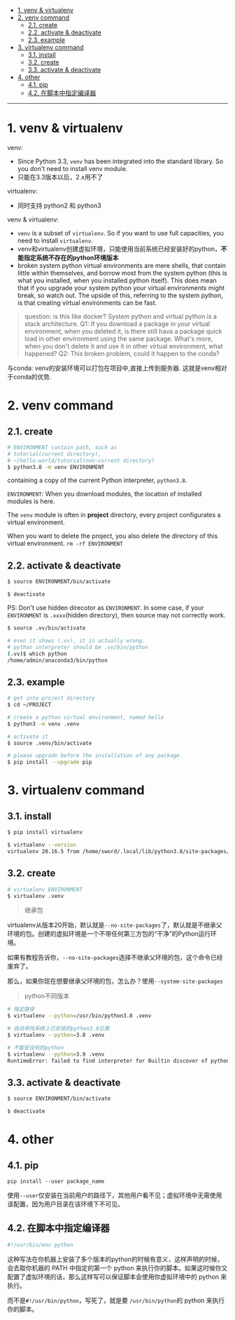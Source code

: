 - [1. venv & virtualenv](#1-venv--virtualenv)
- [2. venv command](#2-venv-command)
  - [2.1. create](#21-create)
  - [2.2. activate & deactivate](#22-activate--deactivate)
  - [2.3. example](#23-example)
- [3. virtualenv command](#3-virtualenv-command)
  - [3.1. install](#31-install)
  - [3.2. create](#32-create)
  - [3.3. activate & deactivate](#33-activate--deactivate)
- [4. other](#4-other)
  - [4.1. pip](#41-pip)
  - [4.2. 在脚本中指定编译器](#42-在脚本中指定编译器)

---
# 1. venv & virtualenv

venv:
- Since Python 3.3, `venv` has been integrated into the standard library. So you don't need to install venv module.
- 只能在3.3版本以后，2.x用不了


virtualenv:
- 同时支持 python2 和 python3


venv & virtualenv:
- `venv` is a subset of `virtualenv`. So if you want to use full capacities, you need to install `virtualenv`.
- venv和virtualenv创建虚拟环境，只能使用当前系统已经安装好的python，**不能指定系统不存在的python环境版本**
- broken system python
virtual environments are mere shells, that contain little within themselves, and borrow most from the system python (this is what you installed, when you installed python itself). This does mean that if you upgrade your system python your virtual environments might break, so watch out. The upside of this, referring to the system python, is that creating virtual environments can be fast.
> question: is this like docker? System python and virtual python is a stack architecture.
> Q1: If you download a package in your virtual environment, when you deleted it, is there still hava a package quick load in other environment using the same package. What's more, when you don't delete it and use it in other virtual environment, what happened? 
> Q2: This broken problem, could it happen to the conda?


与conda:
venv的安装环境可以打包在项目中,直接上传到服务器. 这就是venv相对于conda的优势.
# 2. venv command
## 2.1. create

```bash
# ENVIRONMENT contain path, such as 
# tutorial(current directory),
# ~/hello-world/tutorial(non-current directory)
$ python3.8 -m venv ENVIRONMENT
```
containing a copy of the current Python interpreter, `python3.8`.

`ENVIRONMENT`: When you download modules, the location of installed modules is here.

The `venv` module is often in **project** directory, every project configurates a virtual environment. 

When you want to delete the project, you also delete the directory of this virtual environment. `rm -rf ENVIRONMENT`

## 2.2. activate & deactivate

```bash
$ source ENVIRONMENT/bin/activate

$ deactivate
```

PS: Don't use hidden direcotor as `ENVIRONMENT`.
In some case, if your `ENVIRONMENT` is `.xxxx`(hidden directory), then source may not correctly work.
```bash
$ source .vv/bin/activate

# even it shows (.vv), it is actually wrong.
# python interpreter should be .vv/bin/python
(.vv)$ which python
/home/admin/anaconda3/bin/python
```
## 2.3. example

```bash
# get into project directory
$ cd ~/PROJECT

# create a python virtual environment, named hello
$ python3 -m venv .venv

# activate it
$ source .venv/bin/activate

# please upgrade before the installation of any package.
$ pip install --upgrade pip
```

# 3. virtualenv command
## 3.1. install

```bash
$ pip install virtualenv

$ virtualenv --version
virtualenv 20.16.5 from /home/sword/.local/lib/python3.8/site-packages/virtualenv/__init__.py
```


## 3.2. create

```bash
# virtualenv ENVIRONMENT
$ virtualenv .venv
```
> 继承包

virtualenv从版本20开始，默认就是`--no-site-packages`了，默认就是不继承父环境的包。创建的虚拟环境是一个不带任何第三方包的“干净”的Python运行环境。

如果有教程告诉你，`--no-site-packages`选择不继承父环境的包，这个命令已经废弃了。

那么，如果你现在想要继承父环境的包，怎么办？使用`--system-site-packages`

> python不同版本

```bash
# 指定路径
$ virtualenv --python=/usr/bin/python3.8 .venv

# 自动寻找系统上已安装的python3.8位置
$ virtualenv --python=3.8 .venv

# 不能安没有的python
$ virtualenv --python=3.9 .venv
RuntimeError: failed to find interpreter for Builtin discover of python_spec='3.9'
```
## 3.3. activate & deactivate

```bash
$ source ENVIRONMENT/bin/activate

$ deactivate
```
# 4. other



## 4.1. pip 
`pip install --user package_name`

使用`--user`仅安装在当前用户的路径下，其他用户看不见；虚拟环境中无需使用该配置，因为用户目录在该环境下不可见。

## 4.2. 在脚本中指定编译器


```python
#!/usr/bin/env python
```
这种写法在你机器上安装了多个版本的python的时候有意义，这样声明的时候，会去取你机器的 PATH 中指定的第一个 python 来执行你的脚本。如果这时候你又配置了虚拟环境的话，那么这样写可以保证脚本会使用你虚拟环境中的 python 来执行。

而不是`#!/usr/bin/python`，写死了，就是要 `/usr/bin/python`的 python 来执行你的脚本。